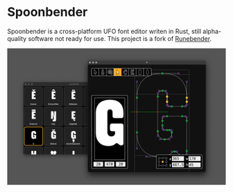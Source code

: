 # Spoonbender

Spoonbender is a cross-platform UFO font editor writen in Rust, still alpha-quality software not ready for use. This project is a fork of [Runebender](https://github.com/linebender/runebender).

![screenshot](documentation/screenshots/letrafont-screenshot-2023-01.png)
